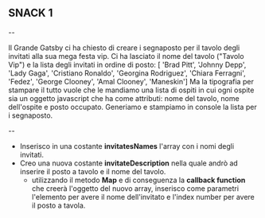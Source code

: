 ## SNACK 1 ##

--

Il Grande Gatsby ci ha chiesto di creare i segnaposto per il tavolo degli invitati alla sua mega festa vip. Ci ha lasciato il nome del tavolo ("Tavolo Vip") e la lista degli invitati in ordine di posto:
[ 'Brad Pitt', 'Johnny Depp', 'Lady Gaga', 'Cristiano Ronaldo', 'Georgina Rodriguez', 'Chiara Ferragni', 'Fedez', 'George Clooney', 'Amal Clooney', 'Maneskin']
Ma la tipografia per stampare il tutto vuole che le mandiamo una lista di ospiti in cui ogni ospite sia un oggetto javascript che ha come attributi: nome del tavolo, nome dell'ospite e posto occupato.
Generiamo e stampiamo in console la lista per i segnaposto.

--

- Inserisco in una costante **invitatesNames** l'array con i nomi degli invitati.
- Creo una nuova costante **invitateDescription** nella quale andrò ad inserire il posto a tavolo e il nome del tavolo.
    - utilizzando il metodo **Map** e di conseguenza la **callback function** che creerà l'oggetto del nuovo array, inserisco come parametri l'elemento per avere il nome dell'invitato e l'index number per avere il posto a tavola.  